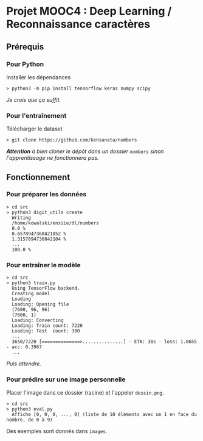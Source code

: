 # Projet MOOC4 : Deep Learning / Reconnaissance caractères

## Prérequis

### Pour Python

Installer les dépendances

```
> python3 -m pip install tensorflow keras numpy scipy
```

*Je crois que ça suffit.*

### Pour l'entraînement

Télécharger le dataset

```
> git clone https://github.com/kensanata/numbers
```

***Attention** à bien cloner le dépôt dans un dossier `numbers` sinon l'apprentissage ne fonctionnera pas.*

## Fonctionnement

### Pour préparer les données

```
> cd src
> python3 digit_utils create
  Writing
  /home/kowalski/ensiie/dl/numbers
  0.0 %
  0.6578947368421052 %
  1.3157894736842104 %
  ...
  100.0 %
```

### Pour entraîner le  modèle

```
> cd src
> python3 train.py
  Using TensorFlow backend.
  Creating model
  Loading
  Loading: Opening file
  (7600, 96, 96)
  (7600, 1)
  Loading: Converting
  Loading: Train count: 7220
  Loading: Test  count: 380
  ...
  3650/7220 [==============>...............] - ETA: 38s - loss: 1.8655 - acc: 0.3967
  ...
```

*Puis attendre.*

### Pour prédire sur une image personnelle

Placer l'image dans ce dossier (racine) et l'appeler `dessin.png`.

```
> cd src
> python3 eval.py
  Affiche [0, 0, 0, ..., 0] (liste de 10 éléments avec un 1 en face du nombre, de 0 à 9)
```

Des exemples sont donnés dans `images`. 
